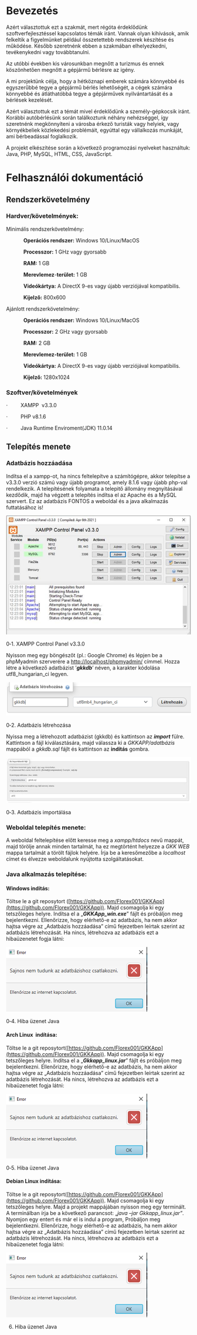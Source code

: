 # Bevezetés

Azért választottuk ezt a szakmát, mert régóta érdeklődünk szoftverfejlesztéssel kapcsolatos témák iránt. Vannak olyan kihívások, amik felkeltik a figyelmünket például összetettebb rendszerek készítése és működése. Később szeretnénk ebben a szakmában elhelyezkedni, tevékenykedni vagy továbbtanulni.

Az utóbbi években kis városunkban megnőtt a turizmus és ennek köszönhetően megnőtt a gépjármű bérlésre az igény.

A mi projektünk célja, hogy a hétköznapi emberek számára könnyebbé és egyszerűbbé tegye a gépjármű bérlés lehetőségét, a cégek számára könnyebbé és átláthatóbbá tegye a gépjárművek nyilvántartását és a bérlések kezelését.

Azért választottuk ezt a témát mivel érdeklődünk a személy-gépkocsik iránt. Korábbi autóbérlésünk során találkoztunk néhány nehézséggel, így szeretnénk megkönnyíteni a városba érkező turisták vagy helyiek, vagy környékbeliek közlekedési problémáit, egyúttal egy vállalkozás munkáját, ami bérbeadással foglalkozik.

A projekt elkészítése során a következő programozási nyelveket használtuk: Java, PHP, MySQL, HTML, CSS, JavaScript.

  

# Felhasználói dokumentáció

## Rendszerkövetelmény

### Hardver/követelmények:

Minimális rendszerkövetelmény:

            **Operációs rendszer:** Windows 10/Linux/MacOS

            **Processzor:** 1 GHz vagy gyorsabb

            **RAM:** 1 GB

            **Merevlemez**\-**terület:** 1 GB

            **Videókártya:** A DirectX 9-es vagy újabb verziójával kompatibilis.

            **Kijelző:** 800x600

Ajánlott rendszerkövetelmény:

            **Operációs rendszer:** Windows 10/Linux/MacOS

            **Processzor:** 2 GHz vagy gyorsabb

            **RAM:** 2 GB

            **Merevlemez-terület:** 1 GB

            **Videókártya:** A DirectX 9-es vagy újabb verziójával kompatibilis.

            **Kijelző:** 1280x1024

### Szoftver/követelmények

·         XAMPP  v3.3.0

·         PHP v8.1.6

·         Java Runtime Enviroment(JDK) 11.0.14

  

## Telepítés menete

### Adatbázis hozzáadása

Indítsa el a xampp-ot, ha nincs feltelepítve a számítógépre, akkor telepítse a v3.3.0 verzió számú vagy újabb programot, amely 8.1.6 vagy újabb php-val rendelkezik. A telepítésének folyamata a telepitő állomány megnyitásával kezdődik, majd ha végzett a telepítés indítsa el az Apache és a MySQL szervert. Ez az adatbázis FONTOS a weboldal és a java alkalmazás futtatásához is!

![](vizsgaremekDokumentáció_files/image002.jpg)

0‑1. XAMPP Control Panel v3.3.0

Nyisson meg egy böngészőt (pl.: Google Chrome) és lépjen be a phpMyadmin szerverére a [http://localhost/phpmyadmin/](http://localhost/phpmyadmin/) címmel. Hozza létre a következő adatbázist ’**_gkkdb_**’ néven, a karakter kódolása utf8\_hungarian\_ci legyen.

![](vizsgaremekDokumentáció_files/image003.png)

0‑2. Adatbázis létrehozása

Nyissa meg a létrehozott adatbázist (gkkdb) és kattintson az **_import_** fülre. Kattintson a fájl kiválasztására, majd válassza ki a _GKKAPP/adatbázis_ mappából a _gkkdb.sql_ fájlt és kattintson az **indítás** gombra.

![](vizsgaremekDokumentáció_files/image004.jpg)

0‑3. Adatbázis importálása

### Weboldal telepítés menete:

A weboldal feltelepítése előtt keresse meg a _xampp/htdocs_ nevű mappát, majd törölje annak minden tartalmát, ha ez megtörtént helyezze a _GKK WEB_ mappa tartalmát a törölt fájlok helyére. Írja be a keresőmezőbe a _localhost_ címet és élvezze weboldalunk nyújtotta szolgáltatásokat.

### Java alkalmazás telepítése:

#### Windows indítás:

Töltse le a git reposytort ([https://github.com/Florex001/GKKApp](https://github.com/Florex001/GKKApp)). Majd csomagolja ki egy tetszőleges helyre. Indítsa el a „**_GKKApp\_win.exe_**” fájlt és próbáljon meg bejelentkezni. Ellenőrizze, hogy elérhető-e az adatbázis, ha nem akkor hajtsa végre az „Adatbázis hozzáadása” című fejezetben leírtak szerint az adatbázis létrehozását. Ha nincs, létrehozva az adatbázis ezt a hibaüzenetet fogja látni:

![](vizsgaremekDokumentáció_files/image005.png)

0‑4. Hiba üzenet Java

#### Arch Linux  indítása:

Töltse le a git reposytort([https://github.com/Florex001/GKKApp](https://github.com/Florex001/GKKApp)). Majd csomagolja ki egy tetszőleges helyre. Indítsa el a „**_Gkkapp\_linux.jar_**” fájlt és próbáljon meg bejelentkezni. Ellenőrizze, hogy elérhető-e az adatbázis, ha nem akkor hajtsa végre az „Adatbázis hozzáadása” című fejezetben leírtak szerint az adatbázis létrehozását. Ha nincs, létrehozva az adatbázis ezt a hibaüzenetet fogja látni:

![](vizsgaremekDokumentáció_files/image005.png)

0‑5. Hiba üzenet Java

#### Debian Linux indítása:

Töltse le a git reposytort([https://github.com/Florex001/GKKApp](https://github.com/Florex001/GKKApp)). Majd csomagolja ki egy tetszőleges helyre. Majd a projekt mappájában nyisson meg egy terminált. A terminálban írja be a következő parancsot: „_java –jar Gkkapp\_linux.jar”_. Nyomjon egy entert és már el is indul a program, Próbáljon meg bejelentkezni. Ellenőrizze, hogy elérhető-e az adatbázis, ha nem akkor hajtsa végre az „Adatbázis hozzáadása” című fejezetben leírtak szerint az adatbázis létrehozását. Ha nincs, létrehozva az adatbázis ezt a hibaüzenetet fogja látni:

![](vizsgaremekDokumentáció_files/image005.png)

6. Hiba üzenet Java
